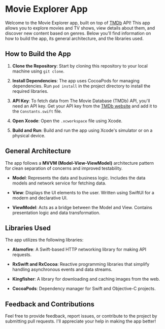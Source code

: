 # Movie Explorer App

Welcome to the Movie Explorer app, built on top of [TMDb](https://www.themoviedb.org/settings/api) API! This app allows you to explore movies and TV shows, view details about them, and discover new content based on genres. Below you'll find information on how to build the app, its general architecture, and the libraries used.

## How to Build the App

1. **Clone the Repository**: Start by cloning this repository to your local machine using `git clone`.

2. **Install Dependencies**: The app uses CocoaPods for managing dependencies. Run `pod install` in the project directory to install the required libraries.

3. **API Key**: To fetch data from The Movie Database (TMDb) API, you'll need an API key. Get your API key from the [TMDb website](https://www.themoviedb.org/settings/api) and add it to the `Constants.swift` file.

4. **Open Xcode**: Open the `.xcworkspace` file using Xcode.

5. **Build and Run**: Build and run the app using Xcode's simulator or on a physical device.

## General Architecture

The app follows a **MVVM (Model-View-ViewModel)** architecture pattern for clean separation of concerns and improved testability.

- **Model**: Represents the data and business logic. Includes the data models and network service for fetching data.

- **View**: Displays the UI elements to the user. Written using SwiftUI for a modern and declarative UI.

- **ViewModel**: Acts as a bridge between the Model and View. Contains presentation logic and data transformation.

## Libraries Used

The app utilizes the following libraries:

- **Alamofire**: A Swift-based HTTP networking library for making API requests.

- **RxSwift and RxCocoa**: Reactive programming libraries that simplify handling asynchronous events and data streams.

- **Kingfisher**: A library for downloading and caching images from the web.

- **CocoaPods**: Dependency manager for Swift and Objective-C projects.

## Feedback and Contributions

Feel free to provide feedback, report issues, or contribute to the project by submitting pull requests. I'll appreciate your help in making the app better!
